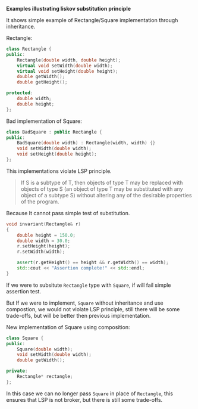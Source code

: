 **Examples illustrating liskov substitution principle**

It shows simple example of Rectangle/Square implementation through inheritance.

Rectangle:

```c++
class Rectangle {
public:
    Rectangle(double width, double height);
    virtual void setWidth(double width);
    virtual void setHeight(double height);
    double getWidth();
    double getHeight();

protected:
    double width;
    double height;
};

```

Bad implementation of Square:

```c++
class BadSquare : public Rectangle {
public:
    BadSquare(double width) : Rectangle(width, width) {}
    void setWidth(double width);
    void setHeight(double height);
};
```

This implementations violate LSP principle.
> If S is a subtype of T, then objects of type T may be replaced with objects of type S (an object of type T may be substituted with any object of a subtype S) without altering any of the desirable properties of the program.

Because It cannot pass simple test of substitution.
```c++
void invariant(Rectangle& r)
{
    double height = 150.0;
    double width = 30.0;
    r.setHeight(height);
    r.setWidth(width);

    assert(r.getHeight() == height && r.getWidth() == width);
    std::cout << "Assertion complete!" << std::endl;
}
```
If we were to subsitute `Rectangle` type with `Square`, if will fail simple assertion test.


But If we were to implement, `Square` without inheritance and use compostion, we would not violate LSP principle, still there will be some trade-offs, but will be better then previous implementation.

New implementation of Square using composition:
```c++
class Square {
public:
    Square(double width);
    void setWidth(double width);
    double getWidth();

private:
    Rectangle* rectangle;
};
```

In this case we can no longer pass `Square` in place of `Rectangle`, this ensures that LSP is not broker, but there is still some trade-offs.